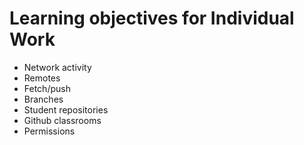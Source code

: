 # Learning objectives for Individual Work

* Network activity
* Remotes
* Fetch/push
* Branches
* Student repositories
* Github classrooms
* Permissions
